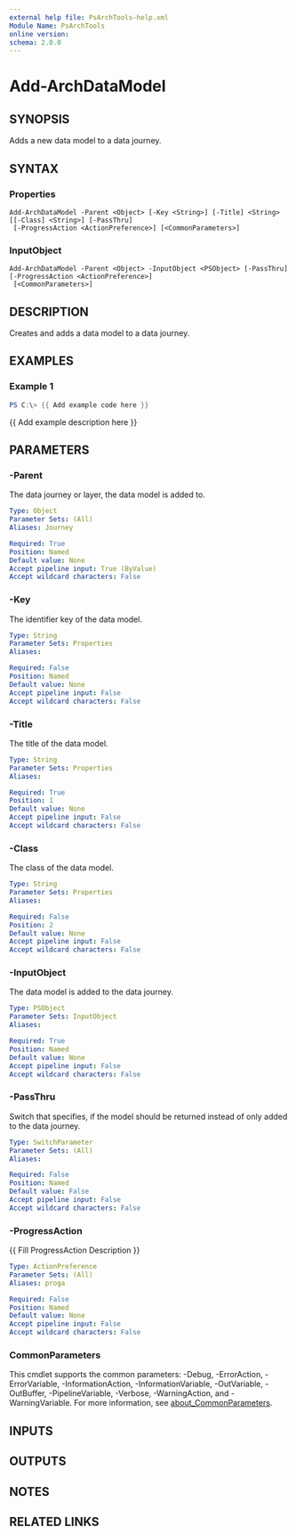 ```yaml
---
external help file: PsArchTools-help.xml
Module Name: PsArchTools
online version:
schema: 2.0.0
---
```


# Add-ArchDataModel

## SYNOPSIS
Adds a new data model to a data journey.

## SYNTAX

### Properties
```
Add-ArchDataModel -Parent <Object> [-Key <String>] [-Title] <String> [[-Class] <String>] [-PassThru]
 [-ProgressAction <ActionPreference>] [<CommonParameters>]
```

### InputObject
```
Add-ArchDataModel -Parent <Object> -InputObject <PSObject> [-PassThru] [-ProgressAction <ActionPreference>]
 [<CommonParameters>]
```

## DESCRIPTION
Creates and adds a data model to a data journey.

## EXAMPLES

### Example 1
```powershell
PS C:\> {{ Add example code here }}
```

{{ Add example description here }}

## PARAMETERS

### -Parent
The data journey or layer, the data model is added to.

```yaml
Type: Object
Parameter Sets: (All)
Aliases: Journey

Required: True
Position: Named
Default value: None
Accept pipeline input: True (ByValue)
Accept wildcard characters: False
```

### -Key
The identifier key of the data model.

```yaml
Type: String
Parameter Sets: Properties
Aliases:

Required: False
Position: Named
Default value: None
Accept pipeline input: False
Accept wildcard characters: False
```

### -Title
The title of the data model.

```yaml
Type: String
Parameter Sets: Properties
Aliases:

Required: True
Position: 1
Default value: None
Accept pipeline input: False
Accept wildcard characters: False
```

### -Class
The class of the data model.

```yaml
Type: String
Parameter Sets: Properties
Aliases:

Required: False
Position: 2
Default value: None
Accept pipeline input: False
Accept wildcard characters: False
```

### -InputObject
The data model is added to the data journey.

```yaml
Type: PSObject
Parameter Sets: InputObject
Aliases:

Required: True
Position: Named
Default value: None
Accept pipeline input: False
Accept wildcard characters: False
```

### -PassThru
Switch that specifies, if the model should be returned instead of only added to the data journey.

```yaml
Type: SwitchParameter
Parameter Sets: (All)
Aliases:

Required: False
Position: Named
Default value: False
Accept pipeline input: False
Accept wildcard characters: False
```

### -ProgressAction
{{ Fill ProgressAction Description }}

```yaml
Type: ActionPreference
Parameter Sets: (All)
Aliases: proga

Required: False
Position: Named
Default value: None
Accept pipeline input: False
Accept wildcard characters: False
```

### CommonParameters
This cmdlet supports the common parameters: -Debug, -ErrorAction, -ErrorVariable, -InformationAction, -InformationVariable, -OutVariable, -OutBuffer, -PipelineVariable, -Verbose, -WarningAction, and -WarningVariable. For more information, see [about_CommonParameters](http://go.microsoft.com/fwlink/?LinkID=113216).

## INPUTS

## OUTPUTS

## NOTES

## RELATED LINKS
